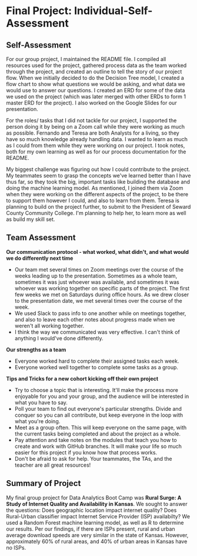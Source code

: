 # Final Project: Individual-Self-Assessment

## Self-Assessment

For our group project, I maintained the README file. I compiled all resources used for the project, gathered process data as the team worked through the project, and  created an outline to tell the story of our project flow. When we initially decided to do the Decision Tree model, I created a flow chart to show what questions we would be asking, and what data we would use to answer our questions. I created an ERD for some of the data we used on the project (which was later merged with other ERDs to form 1 master ERD for the project). I also worked on the Google Slides for our presentation.

For the roles/ tasks that I did not tackle for our project, I supported the person doing it by being on a Zoom call while they were working as much as possible. Fernando and Teresa are both Analysts for a living, so they have so much knowledge already handling data. I wanted to learn as much as I could from them while they were working on our project. I took notes, both for my own learning as well as for our process documentation for the README.

My biggest challenge was figuring out how I could contribute to the project. My teammates seem to grasp the concepts we've learned better than I have thus far, so they
took the big, important tasks like building the database and doing the machine learning model. As mentioned, I joined them via Zoom when they were working on the
different aspects of the project, to be there to support them however I could, and also to learn from them. Teresa is planning to build on the project further, to submit to the President of Seward County Community College. I'm planning to help her, to learn more as well as build my skill set.


## Team Assessment

**Our communication protocol - what worked, what didn't, and what would we do differently next time**
- Our team met several times on Zoom meetings over the course of the weeks leading up to the presentation. Sometimes as a whole team, sometimes it was just whoever was available, and sometimes it was whoever was working together on specific parts of the project. The first few weeks we met on Saturdays during office hours. As we drew closer to the presentation date, we met several times over the course of the week.
- We used Slack to pass info to one another while on meetings together, and also to leave each other notes about progress made when we weren't all working together.
- I think the way we communicated was very effective. I can't think of anything I would've done differently.

**Our strengths as a team**
- Everyone worked hard to complete their assigned tasks each week.
- Everyone worked well together to complete some tasks as a group.

**Tips and Tricks for a new cohort kicking off their own project**
- Try to choose a topic that is interesting. It'll make the process more enjoyable for you and your group, and the audience will be interested in what you have to say.
- Poll your team to find out everyone's particular strengths. Divide and conquer so you can all contribute, but keep everyone in the loop with what you're doing.
- Meet as a group often. This will keep everyone on the same page, with the current tasks being completed and about the project as a whole.
- Pay attention and take notes on the modules that teach you how to create and work with GitHub branches. It will make your life so much easier for this project if you know how that process works.
- Don't be afraid to ask for help. Your teammates, the TAs, and the teacher are all great resources!



## Summary of Project 

My final group project for Data Analytics Boot Camp was **Rural Surge: A Study of Internet Quality and Availability in Kansas**.
We sought to answer the questions: Does geographic location impact internet quality? Does Rural-Urban classifier impact Internet Service Provider (ISP) availabilty?
We used a Random Forest machine learning model, as well as R to determine our results.
Per our findings, if there are ISPs present, rural and urban average download speeds are very similar in the state of Kansas. 
However, approximately 60% of rural areas, and 40% of urban areas in Kansas have no ISPs.
